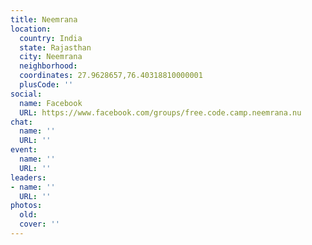 ```yaml
---
title: Neemrana
location:
  country: India
  state: Rajasthan
  city: Neemrana
  neighborhood: 
  coordinates: 27.9628657,76.40318810000001
  plusCode: ''
social:
  name: Facebook
  URL: https://www.facebook.com/groups/free.code.camp.neemrana.nu
chat:
  name: ''
  URL: ''
event:
  name: ''
  URL: ''
leaders:
- name: ''
  URL: ''
photos:
  old: 
  cover: ''
---
```

